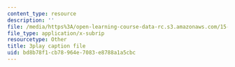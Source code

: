 ```yaml
---
content_type: resource
description: ''
file: /media/https%3A/open-learning-course-data-rc.s3.amazonaws.com/15-s12-blockchain-and-money-fall-2018/bd8b78f1cb78964e7083e8788a1a5cbc_JPkgJwJHYSc.srt
file_type: application/x-subrip
resourcetype: Other
title: 3play caption file
uid: bd8b78f1-cb78-964e-7083-e8788a1a5cbc
---
```

